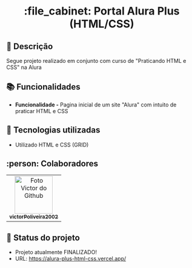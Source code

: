 <h1 align="center">:file_cabinet: Portal Alura Plus (HTML/CSS)</h1>

## :memo: Descrição
Segue projeto realizado em conjunto com curso de "Praticando HTML e CSS" na Alura

## :books: Funcionalidades
* <b>Funcionalidade -</b> Pagina inicial de um site "Alura" com intuito de praticar HTML e CSS

## :wrench: Tecnologias utilizadas
* Utilizado HTML e CSS (GRID)


## :person: Colaboradores
<table>
  <tr>
    <td align="center">
      <a href="https://github.com/victorPoliveira2002">
        <img src="https://avatars.githubusercontent.com/u/72527282?s=400&u=5badd123270b78a82d5a70a8ff70bb45a5bd0d5b&v=4" width="100px;" alt="Foto Victor do Github"/><br>
        <sub>
          <b>victorPoliveira2002</b>
        </sub>
      </a>
    </td>
  </tr>
</table>

## :dart: Status do projeto
 * Projeto atualmente FINALIZADO!
 * URL: https://alura-plus-html-css.vercel.app/
